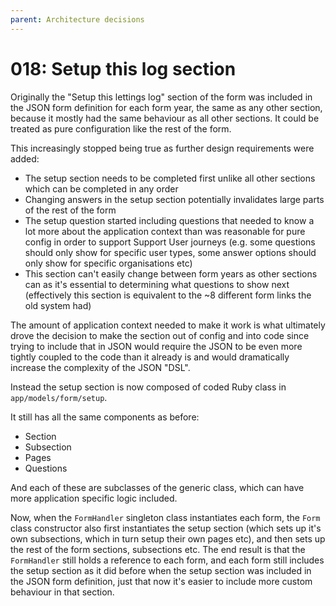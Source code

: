 ```yaml
---
parent: Architecture decisions
---
```


# 018: Setup this log section

Originally the "Setup this lettings log" section of the form was included in the JSON form definition for each form year, the same as any other section, because it mostly had the same behaviour as all other sections. It could be treated as pure configuration like the rest of the form.

This increasingly stopped being true as further design requirements were added:

- The setup section needs to be completed first unlike all other sections which can be completed in any order
- Changing answers in the setup section potentially invalidates large parts of the rest of the form
- The setup question started including questions that needed to know a lot more about the application context than was reasonable for pure config in order to support Support User journeys (e.g. some questions should only show for specific user types, some answer options should only show for specific organisations etc)
- This section can't easily change between form years as other sections can as it's essential to determining what questions to show next (effectively this section is equivalent to the ~8 different form links the old system had)

The amount of application context needed to make it work is what ultimately drove the decision to make the section out of config and into code since trying to include that in JSON would require the JSON to be even more tightly coupled to the code than it already is and would dramatically increase the complexity of the JSON "DSL".

Instead the setup section is now composed of coded Ruby class in `app/models/form/setup`.

It still has all the same components as before:
- Section 
- Subsection
- Pages
- Questions

And each of these are subclasses of the generic class, which can have more application specific logic included.

Now, when the `FormHandler` singleton class instantiates each form, the `Form` class constructor also first instantiates the setup section (which sets up it's own subsections, which in turn setup their own pages etc), and then sets up the rest of the form sections, subsections etc. The end result is that the `FormHandler` still holds a reference to each form, and each form still includes the setup section as it did before when the setup section was included in the JSON form definition, just that now it's easier to include more custom behaviour in that section.
